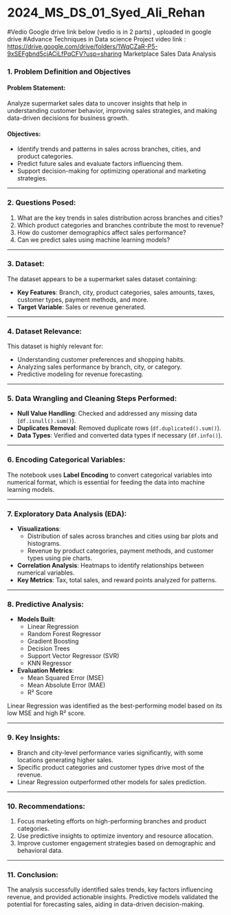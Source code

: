 # 2024_MS_DS_01_Syed_Ali_Rehan
#Vedio Google drive link below (vedio is in 2 parts) , uploaded in google drive 
#Advance Techniques in Data science Project video link : https://drive.google.com/drive/folders/1WqCZaR-P5-9xSEFgbnd5cjACiLfPqCFV?usp=sharing 
 Marketplace Sales Data Analysis

### 1. Problem Definition and Objectives
#### **Problem Statement**:
Analyze supermarket sales data to uncover insights that help in understanding customer behavior, improving sales strategies, and making data-driven decisions for business growth.

#### **Objectives**:
- Identify trends and patterns in sales across branches, cities, and product categories.
- Predict future sales and evaluate factors influencing them.
- Support decision-making for optimizing operational and marketing strategies.

---

### 2. Questions Posed:
1. What are the key trends in sales distribution across branches and cities?
2. Which product categories and branches contribute the most to revenue?
3. How do customer demographics affect sales performance?
4. Can we predict sales using machine learning models?

---

### 3. Dataset:
The dataset appears to be a supermarket sales dataset containing:
- **Key Features**: Branch, city, product categories, sales amounts, taxes, customer types, payment methods, and more.
- **Target Variable**: Sales or revenue generated.

---

### 4. Dataset Relevance:
This dataset is highly relevant for:
- Understanding customer preferences and shopping habits.
- Analyzing sales performance by branch, city, or category.
- Predictive modeling for revenue forecasting.

---

### 5. Data Wrangling and Cleaning Steps Performed:
- **Null Value Handling**: Checked and addressed any missing data (`df.isnull().sum()`).
- **Duplicates Removal**: Removed duplicate rows (`df.duplicated().sum()`).
- **Data Types**: Verified and converted data types if necessary (`df.info()`).

---

### 6. Encoding Categorical Variables:
The notebook uses **Label Encoding** to convert categorical variables into numerical format, which is essential for feeding the data into machine learning models.

---

### 7. Exploratory Data Analysis (EDA):
- **Visualizations**: 
  - Distribution of sales across branches and cities using bar plots and histograms.
  - Revenue by product categories, payment methods, and customer types using pie charts.
- **Correlation Analysis**: Heatmaps to identify relationships between numerical variables.
- **Key Metrics**: Tax, total sales, and reward points analyzed for patterns.

---

### 8. Predictive Analysis:
- **Models Built**:
  - Linear Regression
  - Random Forest Regressor
  - Gradient Boosting
  - Decision Trees
  - Support Vector Regressor (SVR)
  - KNN Regressor
- **Evaluation Metrics**:
  - Mean Squared Error (MSE)
  - Mean Absolute Error (MAE)
  - R² Score

Linear Regression was identified as the best-performing model based on its low MSE and high R² score.

---

### 9. Key Insights:
- Branch and city-level performance varies significantly, with some locations generating higher sales.
- Specific product categories and customer types drive most of the revenue.
- Linear Regression outperformed other models for sales prediction.

---

### 10. Recommendations:
1. Focus marketing efforts on high-performing branches and product categories.
2. Use predictive insights to optimize inventory and resource allocation.
3. Improve customer engagement strategies based on demographic and behavioral data.

---

### 11. Conclusion:
The analysis successfully identified sales trends, key factors influencing revenue, and provided actionable insights. Predictive models validated the potential for forecasting sales, aiding in data-driven decision-making.

